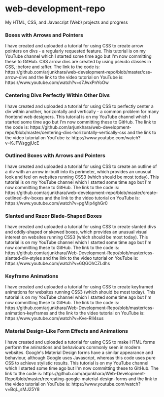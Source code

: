 # web-development-repo
My HTML, CSS, and Javascript (Web) projects and progress

<h3>Boxes with Arrows and Pointers</h3>
I have created and uploaded a tutorial for using CSS to create arrow pointers on divs - a regularly requested feature. This tutorial is on my YouTube channel which I started some time ago but I'm now committing these to GitHub. CSS arrow divs are created by using pseudo classes in CSS, :before and :after. The link to the code is: https://github.com/arjunkhara/web-development-repo/blob/master/css-arrow-divs and the link to the video tutorial on YouTube is: https://www.youtube.com/watch?v=s7JwxPnYoOw

<h3>Centering Divs Perfectly Within Other Divs</h3>
I have created and uploaded a tutorial for using CSS to perfectly center a div within another, horizontally and vertically - a common problem for many frontend web designers. This tutorial is on my YouTube channel which I started some time ago but I'm now committing these to GitHub. The link to the code is: https://github.com/arjunkhara/web-development-repo/blob/master/centering-divs-horizontally-vertically-css and the link to the video tutorial on YouTube is: https://www.youtube.com/watch?v=KJFWsggjUcE

<h3>Outlined Boxes with Arrows and Pointers</h3>
I have created and uploaded a tutorial for using CSS to create an outline of a div with an arrow in-built into its perimeter, which provides an unusual look and feel on websites running CSS3 (which should be most today). This tutorial is on my YouTube channel which I started some time ago but I'm now committing these to GitHub. The link to the code is: https://github.com/arjunkhara/web-development-repo/blob/master/create-outlined-div-boxes and the link to the video tutorial on YouTube is: https://www.youtube.com/watch?v=pgMIp4ghGr0

<h3>Slanted and Razor Blade-Shaped Boxes</h3>
I have created and uploaded a tutorial for using CSS to create slanted divs and oddly-shaped or skewed boxes, which provides an unusual visual interest on websites running CSS3 (which should be most today). This tutorial is on my YouTube channel which I started some time ago but I'm now committing these to GitHub. The link to the code is: https://github.com/arjunkhara/Web-Development-Repo/blob/master/css-slanted-div-styles and the link to the video tutorial on YouTube is: https://www.youtube.com/watch?v=6QGOhCZLdhs

<h3>Keyframe Animations</h3>
I have created and uploaded a tutorial for using CSS to create keyframed animations for websites running CSS3 (which should be most today). This tutorial is on my YouTube channel which I started some time ago but I'm now committing these to GitHub. The link to the code is: https://github.com/arjunkhara/Web-Development-Repo/blob/master/css-animation-keyframes and the link to the video tutorial on YouTube is: https://www.youtube.com/watch?v=Kve-RIl4sus

<h3>Material Design-Like Form Effects and Animations</h3>
I have created and uploaded a tutorial for using CSS to make HTML forms perform the animations and behaviours commonly seen in modern websites. Google's Material Design forms have a similar appearance and behaviour, although Google uses Javascript, whereas this code uses pure CSS to achieve stylistic results. This tutorial is on my YouTube channel which I started some time ago but I'm now committing these to GitHub. The link to the code is: https://github.com/arjunkhara/Web-Development-Repo/blob/master/recreating-google-material-design-forms and the link to the video tutorial on YouTube is: https://www.youtube.com/watch?v=BqL_sMJ25Y8


